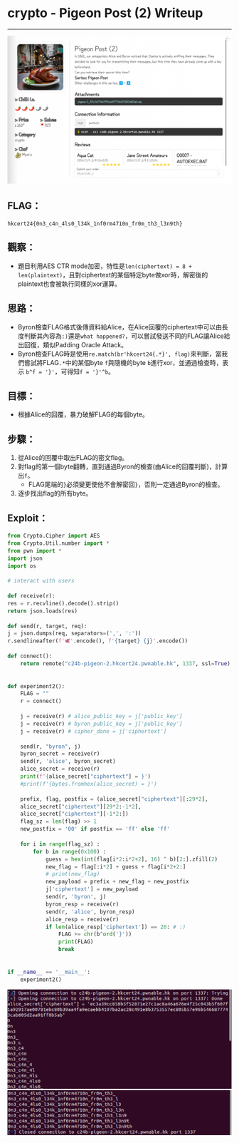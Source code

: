# crypto - Pigeon Post (2) Writeup

---  
![pic](pic/pigeon2.png)

## FLAG：
`hkcert24{0n3_c4n_4ls0_l34k_1nf0rm4710n_fr0m_th3_l3n9th}`

## 觀察：
- 題目利用AES CTR mode加密，特性是`len(ciphertext) = 8 + len(plaintext)`，且對ciphertext的某個特定byte做xor時，解密後的plaintext也會被執行同樣的xor運算。

## 思路：
- Byron檢查FLAG格式後傳資料給Alice，在Alice回覆的ciphertext中可以由長度判斷其內容為`:)`還是`what happened?`，可以嘗試發送不同的FLAG讓Alice給出回復，類似Padding Oracle Attack。
- Byron檢查FLAG時是使用`re.match(br'hkcert24{.*}', flag)`來判斷，當我們嘗試將FLAG`.*`中的某個byte `f`與隨機的byte `b`進行xor，並通過檢查時，表示 `b^f = '}'`，可得知`f = '}'^b`。

## 目標：
- 根據Alice的回覆，暴力破解FLAG的每個byte。

## 步驟：
1. 從Alice的回覆中取出FLAG的密文flag。
2. 對flag的第一個byte翻轉，直到通過Byron的檢查(由Alice的回覆判斷)，計算出`f`。
   - FLAG尾端的`}`必須變更使他不會解密回`}`，否則一定通過Byron的檢查。
3. 逐步找出flag的所有byte。

## Exploit：  

```python
from Crypto.Cipher import AES
from Crypto.Util.number import *
from pwn import *
import json
import os
  
# interact with users
  
def receive(r):
res = r.recvline().decode().strip()
return json.loads(res)
  
def send(r, target, req):
j = json.dumps(req, separators=(',', ':'))
r.sendlineafter(f'🕊️'.encode(), f'{target} {j}'.encode())
 
def connect():
	return remote("c24b-pigeon-2.hkcert24.pwnable.hk", 1337, ssl=True)
  
 
def experiment2():
	FLAG = ""
	r = connect()
	  
	j = receive(r) # alice_public_key = j['public_key']
	j = receive(r) # byron_public_key = j['public_key']
	j = receive(r) # cipher_done = j['ciphertext']
	  
	send(r, "byron", j)
	byron_secret = receive(r)
	send(r, 'alice', byron_secret)
	alice_secret = receive(r)
	print(f'{alice_secret["ciphertext"] = }')
	#print(f'{bytes.fromhex(alice_secret) = }')
	  
	prefix, flag, postfix = (alice_secret["ciphertext"][:29*2],
	alice_secret["ciphertext"][29*2:-1*2],
	alice_secret["ciphertext"][-1*2:])
	flag_sz = len(flag) >> 1
	new_postfix = '00' if postfix == 'ff' else 'ff'
	  
	for i in range(flag_sz) :
		for b in range(0x100) :
			guess = hex(int(flag[i*2:i*2+2], 16) ^ b)[2:].zfill(2)
			new_flag = flag[:i*2] + guess + flag[i*2+2:]
			# print(new_flag)
			new_payload = prefix + new_flag + new_postfix
			j['ciphertext'] = new_payload
			send(r, 'byron', j)
			byron_resp = receive(r)
			send(r, 'alice', byron_resp)
			alice_resp = receive(r)
			if len(alice_resp['ciphertext']) == 20: # :)
				FLAG += chr(b^ord('}'))
				print(FLAG)
				break
  
 
if __name__ == '__main__':
	experiment2()
```

![pic](pic/flag1.png)
![pic](pic/flag2.png)